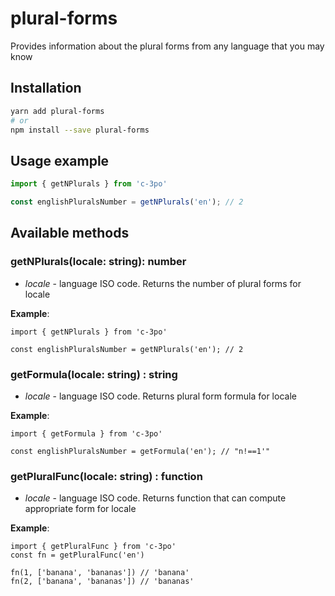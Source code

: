 # plural-forms
Provides information about the plural forms from any language that you may know

## Installation

```bash
yarn add plural-forms
# or
npm install --save plural-forms
```

## Usage example
```js
import { getNPlurals } from 'c-3po'

const englishPluralsNumber = getNPlurals('en'); // 2 
```

## Available methods

### getNPlurals(locale: string): number
* *locale* - language ISO code.
Returns the number of plural forms for locale

**Example**:

```
import { getNPlurals } from 'c-3po'

const englishPluralsNumber = getNPlurals('en'); // 2 
```

### getFormula(locale: string) : string
* *locale* - language ISO code.
Returns plural form formula for locale

**Example**:

```
import { getFormula } from 'c-3po'

const englishPluralsNumber = getFormula('en'); // "n!==1'"
```

### getPluralFunc(locale: string) : function
* *locale* - language ISO code.
Returns function that can compute appropriate form for locale

**Example**:

```
import { getPluralFunc } from 'c-3po'
const fn = getPluralFunc('en')

fn(1, ['banana', 'bananas']) // 'banana'
fn(2, ['banana', 'bananas']) // 'bananas'
```

